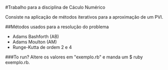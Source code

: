 #Trabalho para a disciplina de Cáculo Numérico

Consiste na aplicação de métodos iterativos para a aproximação de um PVI.

##Métodos usados para a resolução do problema
- Adams Bashforth (AB)
- Adams Moulton (AM)
- Runge-Kutta de ordem 2 e 4

###To run?
Altere os valores em "exemplo.rb" e manda um $ ruby exemplo.rb.